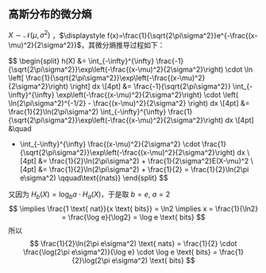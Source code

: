 
## 高斯分布的微分熵

$X \sim \mathcal{N}(\mu, \sigma^2)~$，$\displaystyle f(x)=\frac{1}{\sqrt{2\pi\sigma^2}}e^{-\frac{(x-\mu)^2}{2\sigma^2}}$，其微分熵推导过程如下：

$$
\begin{split}
h(X) &= \int_{-\infty}^{\infty}
\frac{-1}{\sqrt{2\pi\sigma^2}}\exp\left(-\frac{(x-\mu)^2}{2\sigma^2}\right) \cdot
\ln \left[
\frac{1}{\sqrt{2\pi\sigma^2}}\exp\left(-\frac{(x-\mu)^2}{2\sigma^2}\right)
\right] dx \\[4pt]
&= \frac{-1}{\sqrt{2\pi\sigma^2}} \int_{-\infty}^{\infty}
\exp\left(-\frac{(x-\mu)^2}{2\sigma^2}\right)
\cdot
\left(
\ln(2\pi\sigma^2)^{-1/2} - \frac{(x-\mu)^2}{2\sigma^2}
\right) dx \\[4pt]
&= \frac{1}{2}\ln(2\pi\sigma^2) \int_{-\infty}^{\infty}
\frac{1}{\sqrt{2\pi\sigma^2}}\exp\left(-\frac{(x-\mu)^2}{2\sigma^2}\right) dx \\[4pt]
&\quad
+ \int_{-\infty}^{\infty}
\frac{(x-\mu)^2}{2\sigma^2} \cdot
\frac{1}{\sqrt{2\pi\sigma^2}}\exp\left(-\frac{(x-\mu)^2}{2\sigma^2}\right) dx \\[4pt]
&= \frac{1}{2}\ln(2\pi\sigma^2) + \frac{1}{2\sigma^2}E(X-\mu)^2 \\[4pt]
&= \frac{1}{2}\ln(2\pi\sigma^2) + \frac{1}{2} = \frac{1}{2}\ln(2\pi e\sigma^2) \qquad\text{(nats)}
\end{split}
$$

<!-- more -->

又因为 $H_b(X) = \log_ba \cdot H_a(X)$，于是取 $b=e, ~a=2$
$$
\implies \frac{1 \text{ nat}}{x \text{ bits}} = \ln2 \implies x = \frac{1}{\ln2} = \frac{\log e}{\log2} = \log e \text{ bits}
$$
所以
$$
\frac{1}{2}\ln(2\pi e\sigma^2) \text{ nats} =
\frac{1}{2} \cdot \frac{\log(2\pi e\sigma^2)}{\log e} \cdot \log e \text{ bits} =
\frac{1}{2}\log(2\pi e\sigma^2) \text{ bits}
$$
